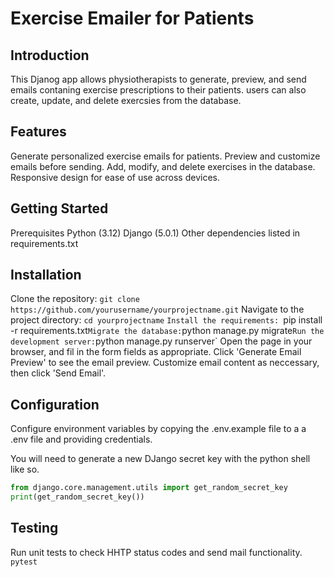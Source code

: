 # Exercise Emailer for Patients
## Introduction
This Djanog app allows physiotherapists to generate, preview, and send emails contaning exercise prescriptions to their patients. users can also create, update, and delete exercsies from the database.  
## Features
Generate personalized exercise emails for patients.
Preview and customize emails before sending.
Add, modify, and delete exercises in the database.
Responsive design for ease of use across devices.
## Getting Started
Prerequisites
Python (3.12)
Django (5.0.1)
Other dependencies listed in requirements.txt
## Installation
Clone the repository:
`git clone https://github.com/yourusername/yourprojectname.git`
Navigate to the project directory:
`cd yourprojectname`
`Install the requirements:
`pip install -r requirements.txt`
Migrate the database:
`python manage.py migrate`
Run the development server:
`python manage.py runserver`
Open the page in your browser, and fil in the form fields as appropriate.
Click 'Generate Email Preview' to see the email preview. 
Customize email content as neccessary, then click 'Send Email'. 
## Configuration
Configure environment variables by copying the .env.example file to a a .env file and providing credentials.

You will need to generate a new DJango secret key with the python shell like so.
```python
from django.core.management.utils import get_random_secret_key
print(get_random_secret_key())
```
## Testing
Run unit tests to check HHTP status codes and send mail functionality.
`pytest`